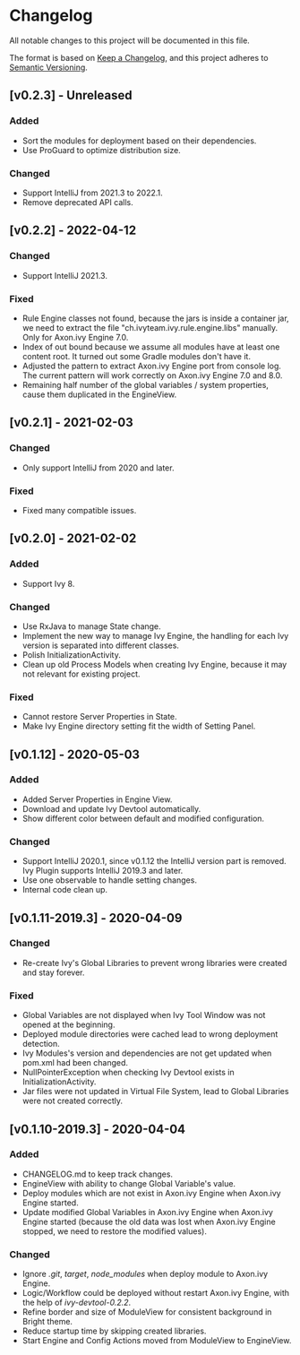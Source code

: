 # Changelog
All notable changes to this project will be documented in this file.

The format is based on [Keep a Changelog](https://keepachangelog.com/en/1.0.0/),
and this project adheres to [Semantic Versioning](https://semver.org/spec/v2.0.0.html).

## [v0.2.3] - Unreleased
### Added
- Sort the modules for deployment based on their dependencies.
- Use ProGuard to optimize distribution size.

### Changed
- Support IntelliJ from 2021.3 to 2022.1.
- Remove deprecated API calls.

## [v0.2.2] - 2022-04-12
### Changed
- Support IntelliJ 2021.3.

### Fixed
- Rule Engine classes not found, because the jars is inside a container jar, we need to extract the file "ch.ivyteam.ivy.rule.engine.libs" manually. Only for Axon.ivy Engine 7.0.
- Index of out bound because we assume all modules have at least one content root. It turned out some Gradle modules don't have it.
- Adjusted the pattern to extract Axon.ivy Engine port from console log. The current pattern will work correctly on Axon.ivy Engine 7.0 and 8.0.
- Remaining half number of the global variables / system properties, cause them duplicated in the EngineView.

## [v0.2.1] - 2021-02-03
### Changed
- Only support IntelliJ from 2020 and later.

### Fixed
- Fixed many compatible issues.

## [v0.2.0] - 2021-02-02
### Added
- Support Ivy 8.

### Changed
- Use RxJava to manage State change.
- Implement the new way to manage Ivy Engine, the handling for each Ivy version is separated into different classes.
- Polish InitializationActivity.
- Clean up old Process Models when creating Ivy Engine, because it may not relevant for existing project.

### Fixed
- Cannot restore Server Properties in State.
- Make Ivy Engine directory setting fit the width of Setting Panel.

## [v0.1.12] - 2020-05-03
### Added
- Added Server Properties in Engine View.
- Download and update Ivy Devtool automatically.
- Show different color between default and modified configuration.

### Changed
- Support IntelliJ 2020.1, since v0.1.12 the IntelliJ version part is removed. Ivy Plugin supports IntelliJ 2019.3 and later.
- Use one observable to handle setting changes.
- Internal code clean up.

## [v0.1.11-2019.3] - 2020-04-09
### Changed
- Re-create Ivy's Global Libraries to prevent wrong libraries were created and stay forever.

### Fixed
- Global Variables are not displayed when Ivy Tool Window was not opened at the beginning.
- Deployed module directories were cached lead to wrong deployment detection.
- Ivy Modules's version and dependencies are not get updated when pom.xml had been changed.
- NullPointerException when checking Ivy Devtool exists in InitializationActivity.
- Jar files were not updated in Virtual File System, lead to Global Libraries were not created correctly.

## [v0.1.10-2019.3] - 2020-04-04
### Added
- CHANGELOG.md to keep track changes.
- EngineView with ability to change Global Variable's value.
- Deploy modules which are not exist in Axon.ivy Engine when Axon.ivy Engine started.
- Update modified Global Variables in Axon.ivy Engine when Axon.ivy Engine started (because the old data was lost when Axon.ivy Engine stopped, we need to restore the modified values).

### Changed
- Ignore *.git*, *target*, *node_modules* when deploy module to Axon.ivy Engine.
- Logic/Workflow could be deployed without restart Axon.ivy Engine, with the help of *ivy-devtool-0.2.2*.
- Refine border and size of ModuleView for consistent background in Bright theme.
- Reduce startup time by skipping created libraries.
- Start Engine and Config Actions moved from ModuleView to EngineView.

